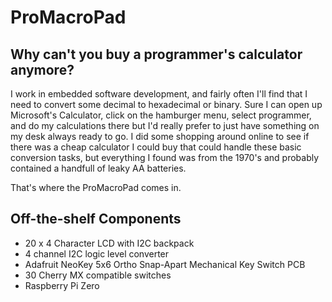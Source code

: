 # ProMacroPad
## Why can't you buy a programmer's calculator anymore?

I work in embedded software development, and fairly often I'll find that I need to convert some decimal to hexadecimal or binary. 
Sure I can open up Microsoft's Calculator, click on the hamburger menu, select programmer, and do my calculations there but I'd really
prefer to just have something on my desk always ready to go. I did some shopping around online to see if there was a cheap calculator
I could buy that could handle these basic conversion tasks, but everything I found was from the 1970's and probably contained a handfull of
leaky AA batteries.

That's where the ProMacroPad comes in.

## Off-the-shelf Components
- 20 x 4 Character LCD with I2C backpack
- 4 channel I2C logic level converter
- Adafruit NeoKey 5x6 Ortho Snap-Apart Mechanical Key Switch PCB
- 30 Cherry MX compatible switches
- Raspberry Pi Zero